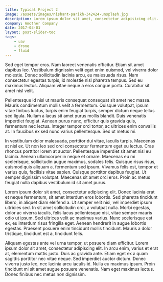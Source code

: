 ```yaml
---
title: Typical Project 2
image: /assets/images/nishant-parikh-342424-unsplash.jpg
description: Lorem ipsum dolor sit amet, consectetur adipisicing elit. Nam, voluptatibus, odio. Saepe dolorem magni qui, porro consectetur quia nobis! Doloribus mollitia id labore placeat autem cum rem, dolorum quos nesciunt.
company: Another Company
date: 2017-03-01
layout: post-slider-toc
tags:
    - uav
    - drone
    - fluid
---
```



Sed eget tempor eros. Nam laoreet venenatis efficitur. Etiam sit amet dapibus leo. Vestibulum dignissim velit eget enim euismod, vel viverra dolor molestie. Donec sollicitudin lacinia arcu, eu malesuada risus. Nam consectetur egestas turpis, id molestie nisl pharetra tempus. Sed eu maximus lectus. Aliquam vitae neque a eros congue porta. Curabitur sit amet nisl velit.


<canvas id="myChart" width="400" height="200"></canvas>
<script>
var ctx = document.getElementById("myChart");
var myChart = new Chart(ctx, {
    type: 'bar',
    data: {
        labels: ["Red", "Blue", "Yellow", "Green", "Purple", "Orange"],
        datasets: [{
            label: 'Colors',
            data: [6, 5, 4, 3, 2, 1],
            backgroundColor: [
                'rgba(255, 99, 132, 0.2)',
                'rgba(54, 162, 235, 0.2)',
                'rgba(255, 206, 86, 0.2)',
                'rgba(75, 192, 192, 0.2)',
                'rgba(153, 102, 255, 0.2)',
                'rgba(255, 159, 64, 0.2)'
            ],
            borderColor: [
                'rgba(255,99,132,1)',
                'rgba(54, 162, 235, 1)',
                'rgba(255, 206, 86, 1)',
                'rgba(75, 192, 192, 1)',
                'rgba(153, 102, 255, 1)',
                'rgba(255, 159, 64, 1)'
            ],
            borderWidth: 1
        }]
    },
    options: {
        scales: {
            yAxes: [{
                ticks: {
                    beginAtZero:true
                }
            }]
        }
    }
});
</script>



Pellentesque id nisl ut mauris consequat consequat sit amet nec massa. Mauris condimentum mollis velit a fermentum. Quisque volutpat, ipsum vitae finibus luctus, turpis enim feugiat turpis, semper dictum neque tellus sed ligula. Nullam a lacus sit amet purus mollis blandit. Duis venenatis imperdiet feugiat. Aenean purus nunc, efficitur quis gravida quis, fermentum nec lectus. Integer tempor orci tortor, ac ultrices enim convallis at. In faucibus ex sed nunc varius pellentesque. Sed ut metus mi.

In vestibulum dolor malesuada, porttitor dui vitae, iaculis turpis. Maecenas at nisl ex. Ut non leo sed orci consectetur fermentum eget eu lectus. Cras rhoncus porttitor lorem at auctor. Pellentesque imperdiet sit amet nisl eu lacinia. Aenean ullamcorper in neque et ornare. Maecenas eu mi scelerisque, sollicitudin augue maximus, sodales felis. Quisque risus risus, euismod quis aliquam a, fermentum sed ipsum. Vivamus felis est, tempor et varius quis, facilisis vitae sapien. Quisque porttitor dapibus feugiat. Ut semper dignissim volutpat. Maecenas sit amet orci eros. Proin ac metus feugiat nulla dapibus vestibulum id sit amet purus.

Lorem ipsum dolor sit amet, consectetur adipiscing elit. Donec lacinia erat et neque fermentum, sit amet interdum eros lobortis. Sed pharetra tincidunt libero, in aliquet diam eleifend a. Ut semper velit nisi, vel imperdiet ipsum ultricies sed. In sit amet sollicitudin orci, a volutpat nulla. Morbi egestas, dolor ac viverra iaculis, felis lacus pellentesque nisi, vitae semper mauris odio ut ipsum. Sed ultrices velit ac maximus varius. Nunc scelerisque est ex, eu interdum risus fringilla eget. Aenean hendrerit in augue lobortis egestas. Praesent posuere enim tincidunt mollis tincidunt. Mauris a dolor tristique, tincidunt est a, tincidunt felis.

Aliquam egestas ante vel urna tempor, ut posuere diam efficitur. Lorem ipsum dolor sit amet, consectetur adipiscing elit. In arcu enim, varius et erat at, elementum mattis justo. Duis ac gravida ante. Etiam eget ex a quam sagittis porttitor nec vitae neque. Sed imperdiet auctor dictum. Donec viverra justo leo, nec lacinia arcu iaculis id. Nulla eu maximus ipsum. Proin tincidunt mi sit amet augue posuere venenatis. Nam eget maximus lectus. Donec finibus nec metus non dignissim.
